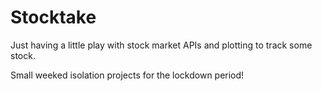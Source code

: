 # Stocktake

Just having a little play with stock market APIs and plotting to track some stock.

Small weeked isolation projects for the lockdown period!

